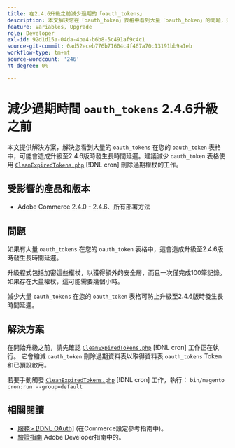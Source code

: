```yaml
---
title: 在2.4.6升級之前減少過期的「oauth_tokens」
description: 本文解決您在「oauth_token」表格中看到大量「oauth_token」的問題，這可能會導致升級至2.4.6版時發生長時間延遲。建議使用CleanExpiredTokens.php來減少'oauth_token'表格。
feature: Variables, Upgrade
role: Developer
exl-id: 92d1d15a-04da-4ba4-b6b8-5c491af9c4c1
source-git-commit: 0ad52eceb776b71604c4f467a70c13191bb9a1eb
workflow-type: tm+mt
source-wordcount: '246'
ht-degree: 0%

---
```


# 減少過期時間 `oauth_tokens` 2.4.6升級之前

本文提供解決方案，解決您看到大量的 `oauth_tokens` 在您的 `oauth_token` 表格中，可能會造成升級至2.4.6版時發生長時間延遲。建議減少 `oauth_token` 表格使用 [`CleanExpiredTokens.php`](https://github.com/magento/magento2/blob/2.4.5-p2/app/code/Magento/Integration/Cron/CleanExpiredTokens.php) [!DNL cron] 刪除過期權杖的工作。

## 受影響的產品和版本

* Adobe Commerce 2.4.0 - 2.4.6、所有部署方法

## 問題

如果有大量 `oauth_tokens` 在您的 `oauth_token` 表格中，這會造成升級至2.4.6版時發生長時間延遲。

升級程式包括加密這些權杖，以獲得額外的安全層，而且一次僅完成100筆記錄。 如果存在大量權杖，這可能需要幾個小時。

減少大量 `oauth_tokens` 在您的 `oauth_token` 表格可防止升級至2.4.6版時發生長時間延遲。

## 解決方案

在開始升級之前，請先確認 [`CleanExpiredTokens.php`](https://github.com/magento/magento2/blob/2.4.5-p2/app/code/Magento/Integration/Cron/CleanExpiredTokens.php) [!DNL cron] 工作正在執行。 它會縮減 `oauth_token` 刪除過期資料表以取得資料表 `oauth_tokens` Token和已預設啟用。

若要手動觸發 [`CleanExpiredTokens.php`](https://github.com/magento/magento2/blob/2.4.5-p2/app/code/Magento/Integration/Cron/CleanExpiredTokens.php) [!DNL cron] 工作，執行：
```bin/magento cron:run --group=default```

## 相關閱讀

* [服務> [!DNL OAuth]](https://experienceleague.adobe.com/docs/commerce-admin/config/services/oauth.html) (在Commerce設定參考指南中)。
* [驗證指南](https://developer.adobe.com/developer-console/docs/guides/authentication/) Adobe Developer指南中的。
